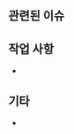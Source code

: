 ## 관련된 이슈
<!-- 관련있는 이슈 번호(#000) 기입
merge를 기대하는 경우, close와 함께 기입-->

## 작업 사항
<!-- 구현한 내용에 대한 설명-->
- 

## 기타
- 
